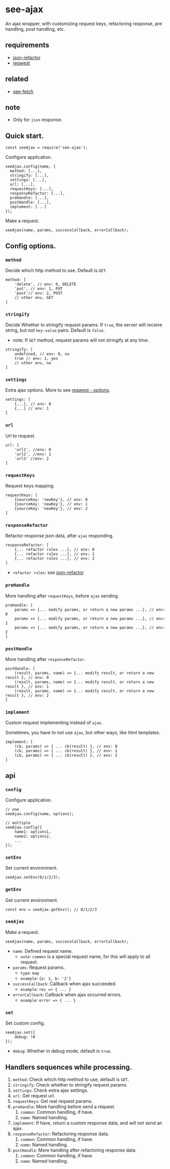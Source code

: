 # see-ajax

An ajax wrapper, with customizing request keys, refactoring response, pre handling, post handling, etc.

## requirements

- [json-refactor](https://github.com/senntyou/json-refactor)
- [reqwest](https://github.com/ded/reqwest)

## related

- [see-fetch](https://github.com/senntyou/see-fetch)

## note

- Only for `json` response.

## Quick start.

```
const seeAjax = require('see-ajax');
```

Configure application.

```
seeAjax.config(name, {
  method: [...],
  stringify: [...],
  settings: [...],
  url: [...],
  requestKeys: [...],
  responseRefactor: [...],
  preHandle: [...],
  postHandle: [...],
  implement: [...]
});
```

Make a request.

```
seeAjax(name, params, successCallback, errorCallback);
```

## Config options.

### `method`

Decide which http method to use. Default is `GET`.

```
method: [
    'delete', // env: 0, DELETE
    'put', // env: 1, PUT
    'post'// env: 2, POST
    // other env, GET
]
```

### `stringify`

Decide Whether to stringify request params. If `true`, the server will receive string, but not `key-value` pairs. Default is `false`.

- note: If `GET` method, request params will not stringify at any time.

```
stringify: [
    undefined, // env: 0, no
    true // env: 1, yes
    // other env, no
]
```

### `settings`

Extra ajax options. More to see [reqwest - options](https://github.com/ded/reqwest#options).

```
settings: [
    {...}, // env: 0
    {...} // env: 1
]
```

### `url`

Url to request.

```
url: [
    'url1', //env: 0
    'url2', //env: 1
    'url3' //env: 2
]
```

### `requestKeys`

Request keys mapping.

```
requestKeys: [
    {sourceKey: 'newKey'}, // env: 0
    {sourceKey: 'newKey'}, // env: 1
    {sourceKey: 'newKey'}, // env: 2
]
```

### `responseRefactor`

Refactor response json data, after `ajax` responding.

```
responseRefactor: [
    {... refactor rules ...}, // env: 0
    {... refactor rules ...}, // env: 1
    {... refactor rules ...}, // env: 2
]
```

- `refactor rules`: see [json-refactor](https://github.com/senntyou/json-refactor)

### `preHandle`

More handling after `requestKeys`, before `ajax` sending.

```
preHandle: [
    params => {... modify params, or return a new params ...}, // env: 0
    params => {... modify params, or return a new params ...}, // env: 1
    params => {... modify params, or return a new params ...}, // env: 2
]
```

### `postHandle`

More handling after `responseRefactor`.

```
postHandle: [
    (result, params, name) => {... modify result, or return a new result }, // env: 0
    (result, params, name) => {... modify result, or return a new result }, // env: 1
    (result, params, name) => {... modify result, or return a new result }, // env: 2
]
```

### `implement`

Custom request implementing instead of `ajax`.

Sometimes, you have to not use `ajax`, but other ways, like html templates.

```
implement: [
    (cb, params) => { ... cb(result) }, // env: 0
    (cb, params) => { ... cb(result) }, // env: 1
    (cb, params) => { ... cb(result) }, // env: 2
]
```

## api

### `config`

Configure application.

```
// one
seeAjax.config(name, options);

// multiple
seeAjax.config({
    name1: options1,
    name2: options2,
    ...
});
```

### `setEnv`

Set current environment.

```
seeAjax.setEnv(0/1/2/3);
```

### `getEnv`

Get current environment.

```
const env = seeAjax.getEnv(); // 0/1/2/3
```

### `seeAjax`

Make a request.

```
seeAjax(name, params, successCallback, errorCallback);
```

- `name`: Defined request name.
  - `note`: `common` is a special request name, for this will apply to all request.
- `params`: Request params.
  - `type`: `map`
  - `example`: `{a: 1, b: '2'}`
- `successCallback`: Callback when ajax succeeded.
  - `example`: `res => { ... }`
- `errorCallback`: Callback when ajax occurred errors.
  - `example`: `error => { ... }`

### `set`

Set custom config.

```
seeAjax.set({
    debug: !0
});
```

- `debug`: Whether in debug mode, default is `true`.

## Handlers sequences while processing.

1. `method`: Check which http method to use, default is `GET`.
2. `stringify`: Check whether to stringify request params.
3. `settings`: Check extra ajax settings.
4. `url`: Get request url.
5. `requestKeys`: Get real request params.
6. `preHandle`: More handling before send a request.
   1. `common`: Common handling, if have.
   2. `name`: Named handling.
7. `implement`: If have, return a custom response data, and will not send an ajax.
8. `responseRefactor`: Refactoring response data.
   1. `common`: Common handling, if have.
   2. `name`: Named handling.
9. `postHandle`: More handling after refactoring response data.
   1. `common`: Common handling, if have.
   2. `name`: Named handling.
